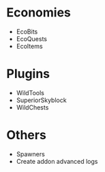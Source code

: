 # Economies
- EcoBits
- EcoQuests
- EcoItems

# Plugins
- WildTools
- SuperiorSkyblock
- WildChests

# Others
- Spawners
- Create addon advanced logs